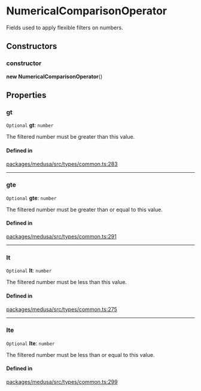 # NumericalComparisonOperator

Fields used to apply flexible filters on numbers.

## Constructors

### constructor

**new NumericalComparisonOperator**()

## Properties

### gt

 `Optional` **gt**: `number`

The filtered number must be greater than this value.

#### Defined in

[packages/medusa/src/types/common.ts:283](https://github.com/medusajs/medusa/blob/3d9f5ae63/packages/medusa/src/types/common.ts#L283)

___

### gte

 `Optional` **gte**: `number`

The filtered number must be greater than or equal to this value.

#### Defined in

[packages/medusa/src/types/common.ts:291](https://github.com/medusajs/medusa/blob/3d9f5ae63/packages/medusa/src/types/common.ts#L291)

___

### lt

 `Optional` **lt**: `number`

The filtered number must be less than this value.

#### Defined in

[packages/medusa/src/types/common.ts:275](https://github.com/medusajs/medusa/blob/3d9f5ae63/packages/medusa/src/types/common.ts#L275)

___

### lte

 `Optional` **lte**: `number`

The filtered number must be less than or equal to this value.

#### Defined in

[packages/medusa/src/types/common.ts:299](https://github.com/medusajs/medusa/blob/3d9f5ae63/packages/medusa/src/types/common.ts#L299)
